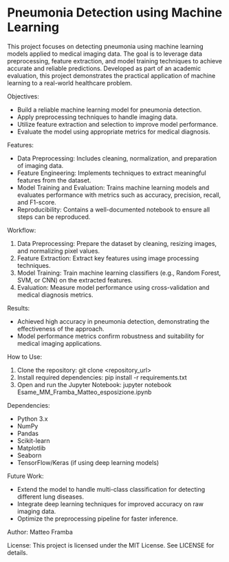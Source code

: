 Pneumonia Detection using Machine Learning
==========================================

This project focuses on detecting pneumonia using machine learning models applied to medical imaging data. The goal is to leverage data preprocessing, feature extraction, and model training techniques to achieve accurate and reliable predictions. Developed as part of an academic evaluation, this project demonstrates the practical application of machine learning to a real-world healthcare problem.

Objectives:
- Build a reliable machine learning model for pneumonia detection.
- Apply preprocessing techniques to handle imaging data.
- Utilize feature extraction and selection to improve model performance.
- Evaluate the model using appropriate metrics for medical diagnosis.

Features:
- Data Preprocessing: Includes cleaning, normalization, and preparation of imaging data.
- Feature Engineering: Implements techniques to extract meaningful features from the dataset.
- Model Training and Evaluation: Trains machine learning models and evaluates performance with metrics such as accuracy, precision, recall, and F1-score.
- Reproducibility: Contains a well-documented notebook to ensure all steps can be reproduced.

Workflow:
1. Data Preprocessing: Prepare the dataset by cleaning, resizing images, and normalizing pixel values.
2. Feature Extraction: Extract key features using image processing techniques.
3. Model Training: Train machine learning classifiers (e.g., Random Forest, SVM, or CNN) on the extracted features.
4. Evaluation: Measure model performance using cross-validation and medical diagnosis metrics.

Results:
- Achieved high accuracy in pneumonia detection, demonstrating the effectiveness of the approach.
- Model performance metrics confirm robustness and suitability for medical imaging applications.

How to Use:
1. Clone the repository:
   git clone <repository_url>
2. Install required dependencies:
   pip install -r requirements.txt
3. Open and run the Jupyter Notebook:
   jupyter notebook Esame_MM_Framba_Matteo_esposizione.ipynb

Dependencies:
- Python 3.x
- NumPy
- Pandas
- Scikit-learn
- Matplotlib
- Seaborn
- TensorFlow/Keras (if using deep learning models)

Future Work:
- Extend the model to handle multi-class classification for detecting different lung diseases.
- Integrate deep learning techniques for improved accuracy on raw imaging data.
- Optimize the preprocessing pipeline for faster inference.

Author:
Matteo Framba

License:
This project is licensed under the MIT License. See LICENSE for details.
